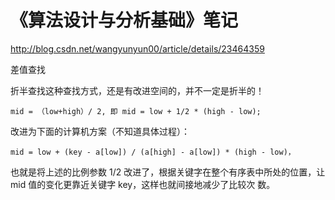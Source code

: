# 《算法设计与分析基础》笔记

<!--
ID: 7bb8246c-45f2-4ab3-af52-45ea83469000
Status: publish
Date: 2018-06-22T05:46:00
Modified: 2020-05-16T11:10:37
wp_id: 344
-->

http://blog.csdn.net/wangyunyun00/article/details/23464359

差值查找

折半查找这种查找方式，还是有改进空间的，并不一定是折半的！

```
mid = （low+high）/ 2, 即 mid = low + 1/2 * (high - low);
```
改进为下面的计算机方案（不知道具体过程）：

```
mid = low + (key - a[low]) / (a[high] - a[low]) * (high - low)，
```

也就是将上述的比例参数 1/2 改进了，根据关键字在整个有序表中所处的位置，让 mid 值的变化更靠近关键字 key，这样也就间接地减少了比较次 数。
